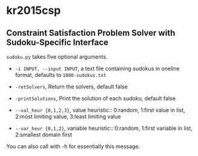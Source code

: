 # kr2015csp

## Constraint Satisfaction Problem Solver with Sudoku-Specific Interface

`sudoku.py` takes five optional arguments.

* `-i INPUT, --input INPUT`, a text file containing sudokus in oneline format, defaults to `1000-sudokus.txt`

*  `-retSolvers`, Return the solvers, default false

*  `-printSolutions`, Print the solution of each sudoku, default false

*  `--val_heur {0,1,2,3}`, value heuristic:: 0:random, 1:first value in list, 2:most limiting value, 3:least limiting value

*  `--var_heur {0,1,2}`, variable heuristic:: 0:random, 1:first variable in list, 2:smallest domain first

You can also call with -h for essentially this message.
